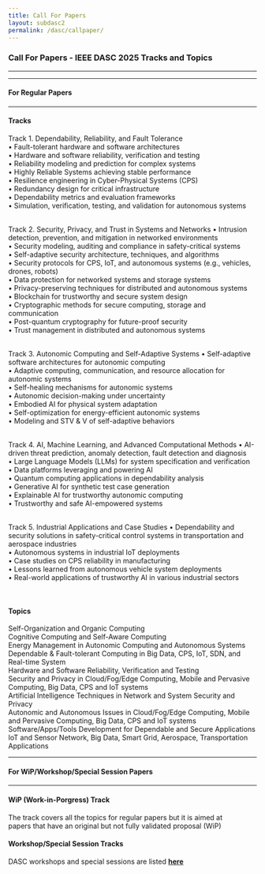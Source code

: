 ```yaml
---
title: Call For Papers
layout: subdasc2
permalink: /dasc/callpaper/
---
```


<h3>Call For Papers - IEEE DASC 2025 Tracks and Topics</h3>
<hr/>

<!-- <h5> ** Download the full <b>CFP <a href="http://cyber-science.org/2025/assets/files/DASC2025_CFP.pdf" target=_new>here</a></b> ** </h5>  -->

<hr/>
<h4 style="font-weight: bold">For Regular Papers<h4>
<hr/>

<h4>Tracks</h4>
Track 1. Dependability, Reliability, and Fault Tolerance<br/> 
•	Fault-tolerant hardware and software architectures <br/> 
•	Hardware and software reliability, verification and testing<br/> 
•	Reliability modeling and prediction for complex systems<br/> 
•	Highly Reliable Systems achieving stable performance<br/> 
•	Resilience engineering in Cyber-Physical Systems (CPS)  <br/> 
•	Redundancy design for critical infrastructure  <br/> 
•	Dependability metrics and evaluation frameworks<br/> 
•	Simulation, verification, testing, and validation for autonomous systems<br/> 

<br/> Track 2. Security, Privacy, and Trust in Systems and Networks
•	Intrusion detection, prevention, and mitigation in networked environments  <br/> 
•	Security modeling, auditing and compliance in safety-critical systems <br/> 
•	Self-adaptive security architecture, techniques, and algorithms <br/> 
•	Security protocols for CPS, IoT, and autonomous systems (e.g., vehicles, drones, robots)<br/> 
•	Data protection for networked systems and storage systems<br/> 
•	Privacy-preserving techniques for distributed and autonomous systems<br/> 
•	Blockchain for trustworthy and secure system design<br/> 
•	Cryptographic methods for secure computing, storage and communication  <br/> 
•	Post-quantum cryptography for future-proof security<br/> 
•	Trust management in distributed and autonomous systems  <br/> 

<br/> Track 3. Autonomic Computing and Self-Adaptive Systems
•	Self-adaptive software architectures for autonomic computing  <br/> 
•	Adaptive computing, communication, and resource allocation for autonomic systems  <br/> 
•	Self-healing mechanisms for autonomic systems   <br/> 
•	Autonomic decision-making under uncertainty  <br/> 
•	Embodied AI for physical system adaptation  <br/> 
•	Self-optimization for energy-efficient autonomic systems  <br/> 
•	Modeling and STV & V of self-adaptive behaviors<br/> 

<br/> Track 4. AI, Machine Learning, and Advanced Computational Methods
•	AI-driven threat prediction, anomaly detection, fault detection and diagnosis  <br/> 
•	Large Language Models (LLMs) for system specification and verification<br/> 
•	Data platforms leveraging and powering AI <br/> 
•	Quantum computing applications in dependability analysis  <br/> 
•	Generative AI for synthetic test case generation<br/> 
•	Explainable AI for trustworthy autonomic computing<br/> 
•	Trustworthy and safe AI-empowered systems<br/> 

<br/> Track 5. Industrial Applications and Case Studies
•	Dependability and security solutions in safety-critical control systems in transportation and aerospace industries<br/> 
•	Autonomous systems in industrial IoT deployments  <br/> 
•	Case studies on CPS reliability in manufacturing  <br/> 
•	Lessons learned from autonomous vehicle system deployments  <br/> 
•	Real-world applications of trustworthy AI in various industrial sectors <br/> 

<br/>
<h4>Topics</h4>
Self-Organization and Organic Computing
<br/> Cognitive Computing and Self-Aware Computing
<br/> Energy Management in Autonomic Computing and Autonomous Systems
<br/> Dependable & Fault-tolerant Computing in Big Data, CPS, IoT, SDN, and Real-time System
<br/> Hardware and Software Reliability, Verification and Testing
<br/> Security and Privacy in Cloud/Fog/Edge Computing, Mobile and Pervasive Computing, Big Data, CPS and IoT systems
<br/> Artificial Intelligence Techniques in Network and System Security and Privacy
<br/> Autonomic and Autonomous Issues in Cloud/Fog/Edge Computing, Mobile and Pervasive Computing, Big Data, CPS and IoT systems
<br/> Software/Apps/Tools Development for Dependable and Secure Applications
<br/> IoT and Sensor Network, Big Data, Smart Grid, Aerospace, Transportation Applications


<hr/>
<h4 style="font-weight: bold">For WiP/Workshop/Special Session Papers<h4>
<hr/>

<h4>WiP (Work-in-Porgress) Track</h4>
The track covers all the topics for regular papers but it is aimed at  
<br/>papers that have an original but not fully validated proposal (WiP)

<h4>Workshop/Special Session Tracks</h4>
DASC workshops and special sessions are listed <a href="/2025/dasc/acceptworkshops/"><b>here</b></a>

<!-- 
<hr/>
<h4 style="font-weight: bold">For Late Breaking Innovation Papers<h4>
<hr/>
<h4>LBI (Late Breaking Innovation) Track</h4>
The LBI track accommodates cutting-edge research across all<br/>
DASC topics that has emerged after the regular paper deadline.<br/>
This track is designed for timely, significant advancements that warrant<br/>
rapid dissemination in the present conference proceedings.
<hr/> -->
